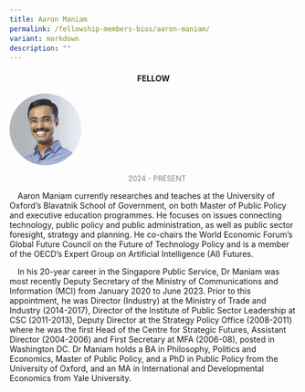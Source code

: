 ```yaml
---
title: Aaron Maniam
permalink: /fellowship-members-bios/aaron-maniam/
variant: markdown
description: ""
---
```

<style>

.fellow-image-pic {

border-radius: 50%;

height: 25% !important;

width: 25% !important;

}

fellow-img {

text-align: center;

}

  

.fellow-tenure {

text-align: center;

color: grey;

font-size: 0.9em;

}

p {

text-indent: 1em;

}

</style>

<h4 style="text-align:center;">FELLOW</h4>

  

<div class="fellow-img">

<img class="fellow-image-pic" src="/images/FellowshipImages/Fellowship_Aaron_Maniam.jpg">

<p class="fellow-tenure">2024 - PRESENT</p>

</div>

  

<p>Aaron Maniam currently researches and teaches at the University of Oxford’s Blavatnik School of Government, on both Master of Public Policy and executive education programmes. He focuses on issues connecting technology, public policy and public administration, as well as public sector foresight, strategy and planning. He co-chairs the World Economic Forum’s Global Future Council on the Future of Technology Policy and is a member of the OECD’s Expert Group on Artificial Intelligence (AI) Futures.</p>
  

<p>In his 20-year career in the Singapore Public Service, Dr Maniam was most recently Deputy Secretary of the Ministry of Communications and Information (MCI) from January 2020 to June 2023. Prior to this appointment, he was Director (Industry) at the Ministry of Trade and Industry (2014-2017), Director of the Institute of Public Sector Leadership at CSC (2011-2013), Deputy Director at the Strategy Policy Office (2008-2011) where he was the first Head of the Centre for Strategic Futures, Assistant Director (2004-2006) and First Secretary at MFA (2006-08), posted in Washington DC. Dr Maniam holds a BA in Philosophy, Politics and Economics, Master of Public Policy, and a PhD in Public Policy from the University of Oxford, and an MA in International and Developmental Economics from Yale University.</p>